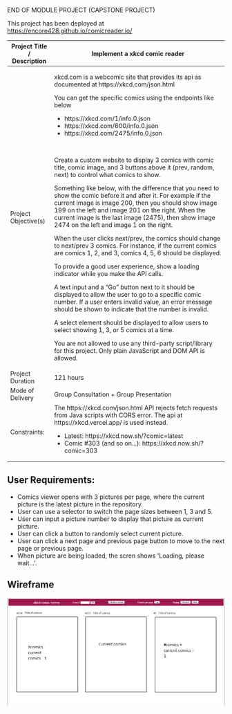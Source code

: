 END OF MODULE PROJECT (CAPSTONE PROJECT)

This project has been deployed at https://encore428.github.io/comicreader.io/

<table>
    <thead> <tr><th>Project Title / Description</th>    <th>Implement a xkcd comic reader</th></tr> </thead>
    <tbody>
        <tr>
            <td>Project Objective(s)</td>
            <td>
                <p>xkcd.com is a webcomic site that provides its api as documented at https://xkcd.com/json.html</p>
                <p>You can get the specific comics using the endpoints like below</p>
                <ul>
                    <li>https://xkcd.com/1/info.0.json
                    <li>https://xkcd.com/600/info.0.json
                    <li>https://xkcd.com/2475/info.0.json
                </ul>
        <br>
                <p>Create a custom website to display 3 comics with comic title, comic image, and 3 buttons above it (prev, random, next) to control what comics to show.
                <p>Something like below, with the difference that you need to show the comic before it and after it.
                    For example if the current image is image 200, then you should show image 199 on the left and image 201 on the right.
                    When the current image is the last image (2475), then show image 2474 on the left and image 1 on the right.</p>
                <p>When the user clicks next/prev, the comics should change to next/prev 3 comics. For instance, 
                    if the current comics are comics 1, 2, and 3, comics 4, 5, 6 should be displayed.</p>
                <p>To provide a good user experience, show a loading indicator while you make the API calls.</p>
                <p>A text input and a “Go” button next to it should be displayed to allow the user to go to a specific comic number. 
                    If a user enters invalid value, an error message should be shown to indicate that the number is invalid.</p>
                <p>A select element should be displayed to allow users to select showing 1, 3, or 5 comics at a time.</p>
                <p>You are not allowed to use any third-party script/library for this project.
                    Only plain JavaScript and DOM API is allowed.</p>
            </td>
        </tr>
        <tr>
            <td>Project Duration</td>
            <td>121 hours</td>
        </tr>
        <tr>
            <td>Mode of Delivery</td>
            <td>Group Consultation + Group Presentation</td>
        </tr>
        <tr>
            <td>Constraints:</td>
            <td>The https://xkcd.com/json.html API rejects fetch requests from Java scripts with CORS error.  The api at https://xkcd.vercel.app/ is used instead.
<ul>
    <li> Latest: https://xkcd.now.sh/?comic=latest</li>
    <li> Comic #303 (and so on...): https://xkcd.now.sh/?comic=303</li>
</ul></td>
        </tr>
    </tbody>
</table>

## User Requirements:
- Comics viewer opens with 3 pictures per page, where the current picture is the latest picture in the repository.
- User can use a selector to switch the page sizes between 1, 3 and 5.
- User can input a picture number to display that picture as current picture.
- User can click a button to randomly select current picture.
- User can click a next page and previous page button to move to the next page or previous page.
- When picture are being loaded, the scren shows 'Loading, please wait...'.

## Wireframe

![wireframe](./wireframe.png)



